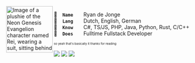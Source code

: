 <img align="left" width="125" height="125" src="https://github.com/Naamloos/Naamloos/assets/12187179/4dd1e056-4336-49d3-a53f-e776f3a64ec9" alt="Image of a plushie of the Neon Genesis Evangelion character named Rei, wearing a suit, sitting behind a laptop">

👤 **`Name`**  Ryan de Jonge
<br>
💬 **`Lang`**  Dutch, English, German
<br>
🧠 **`Know`**  C#, TS/JS, PHP, Java, Python, Rust, C/C++
<br>
💼 **`Does`**  Fulltime Fullstack Developer


<sup><sub><sup>so yeah that's basically it thanks for reading</sup></sub></sup>

[![](https://img.shields.io/github/followers/naamloos?style=flat&color=violet)](https://github.com/Naamloos?tab=followers)
[![](https://img.shields.io/github/sponsors/naamloos?logo=GitHub&color=red)](https://github.com/sponsors/Naamloos) 
[![](https://img.shields.io/badge/my_portfolio-blue?label=❤&color=green)](https://naamloos.dev/)
